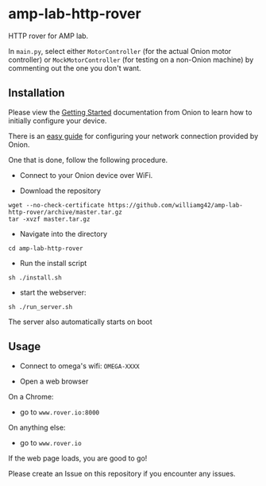 # amp-lab-http-rover
HTTP rover for AMP lab.

In `main.py`, select either `MotorController` (for the actual Onion motor controller) or `MockMotorController` (for testing on a non-Onion machine) by commenting out the one you don't want.

## Installation

Please view the [Getting Started](https://docs.onion.io/omega2-docs/first-time-setup.html) documentation from Onion to learn how to initially configure your device.

There is an [easy guide](https://docs.onion.io/omega2-docs/connecting-to-wifi-networks-command-line.html) for configuring your network connection provided by Onion.

One that is done, follow the following procedure.

- Connect to your Onion device over WiFi.


- Download the repository
```
wget --no-check-certificate https://github.com/williamg42/amp-lab-http-rover/archive/master.tar.gz
tar -xvzf master.tar.gz
```

- Navigate into the directory
 ```
cd amp-lab-http-rover
```

- Run the install script
```
sh ./install.sh
```

- start the webserver:
```
sh ./run_server.sh
```
The server also automatically starts on boot

## Usage

- Connect to omega's wifi: `OMEGA-XXXX`

- Open a web browser

On a Chrome:

- go to `www.rover.io:8000`


On anything else:

- go to `www.rover.io`

If the web page loads, you are good to go!

Please create an Issue on this repository if you encounter any issues.
